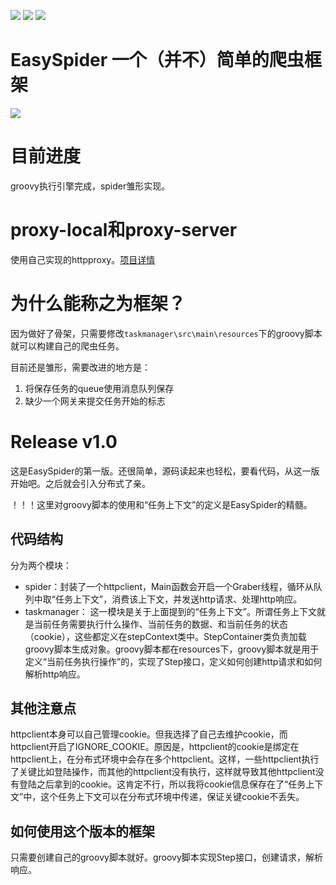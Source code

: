 [![](https://travis-ci.org/arloor/EasySpider.svg?branch=master)](https://travis-ci.org/arloor/EasySpider)
[![](https://img.shields.io/github/last-commit/arloor/EasySpider.svg?style=flat)](https://github.com/arloor/EasySpider/commit/master)
![](https://img.shields.io/github/languages/code-size/arloor/EasySpider.svg?style=flat)

# EasySpider 一个（并不）简单的爬虫框架

![](http://arloor.com/img/%E7%88%AC%E8%99%AB%E7%B3%BB%E7%BB%9F%E9%83%A8%E7%BD%B2%E5%9B%BE.png)

# 目前进度

groovy执行引擎完成，spider雏形实现。

# proxy-local和proxy-server

使用自己实现的httpproxy。[项目详情](https://github.com/arloor/HttpProxy)

# 为什么能称之为框架？

因为做好了骨架，只需要修改`taskmanager\src\main\resources`下的groovy脚本就可以构建自己的爬虫任务。

目前还是雏形，需要改进的地方是：

1. 将保存任务的queue使用消息队列保存
2. 缺少一个网关来提交任务开始的标志

# Release v1.0

这是EasySpider的第一版。还很简单，源码读起来也轻松，要看代码，从这一版开始吧。之后就会引入分布式了亲。

！！！这里对groovy脚本的使用和“任务上下文”的定义是EasySpider的精髓。

## 代码结构


分为两个模块：

- spider：封装了一个httpclient，Main函数会开启一个Graber线程，循环从队列中取“任务上下文”，消费该上下文，并发送http请求、处理http响应。
- taskmanager： 这一模块是关于上面提到的“任务上下文”。所谓任务上下文就是当前任务需要执行什么操作、当前任务的数据、和当前任务的状态（cookie），这些都定义在stepContext类中。StepContainer类负责加载groovy脚本生成对象。groovy脚本都在resources下，groovy脚本就是用于定义“当前任务执行操作”的，实现了Step接口，定义如何创建http请求和如何解析http响应。

## 其他注意点

httpclient本身可以自己管理cookie。但我选择了自己去维护cookie，而httpclient开启了IGNORE_COOKIE。原因是，httpclient的cookie是绑定在httpclient上，在分布式环境中会存在多个httpclient。这样，一些httpclient执行了关键比如登陆操作，而其他的httpclient没有执行，这样就导致其他httpclient没有登陆之后拿到的cookie。这肯定不行，所以我将cookie信息保存在了“任务上下文”中，这个任务上下文可以在分布式环境中传递，保证关键cookie不丢失。

## 如何使用这个版本的框架

只需要创建自己的groovy脚本就好。groovy脚本实现Step接口，创建请求，解析响应。